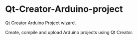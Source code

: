 Qt-Creator-Arduino-project
==========================

Qt Creator Arduino Project wizard.

Create, compile and upload Arduino projects using Qt Creator.
